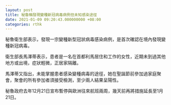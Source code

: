 ```yaml
---
layout: post
title: 秘魯稱發現變種新冠病毒病例但未知感染途徑
date: 2021-01-09 09:20:43.000000000 +08:00
categories: rthk
---
```


秘魯衛生部表示，發現一宗變種新型冠狀病毒感染病例，是首次確認在境內發現變種新冠病毒。

衛生部長馬澤蒂表示，患者是一名在首都利馬居住和工作的女性，近期未到過其他地方或出境，症狀輕微，正居家隔離。

馬澤蒂又指出，未能掌握患者感染變種病毒的途徑，她在聖誕節前參加過家庭聚會，聚會的所有參加者須接受檢測，至少兩人結果呈陽性。

秘魯政府去年12月21日宣布暫停與歐洲往來航班兩周，幾天前再將措施延長至1月21日。
